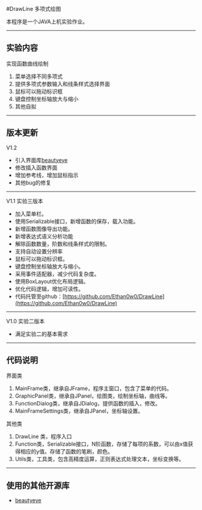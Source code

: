 #DrawLine 多项式绘图



本程序是一个JAVA上机实验作业。

----------


实验内容
-------------

实现函数曲线绘制

1.	菜单选择不同多项式
2.	提供多项式参数输入和线条样式选择界面
3.	鼠标可以拖动标识框
4.	键盘控制坐标轴放大与缩小
5.	其他自拟

----------
版本更新
----------

V1.2

 - 引入界面库[beautyeye](https://github.com/JackJiang2011/beautyeye)
 - 修改插入函数界面
 - 增加参考线，增加鼠标指示
 - 其他bug的修复

----------
V1.1 实验三版本

 - 加入菜单栏。
 - 使用Serializable接口，新增函数的保存，载入功能。
 - 新增函数图像导出功能。
 - 新增表达式语义分析功能
 - 解除函数数量，阶数和线条样式的限制。
 - 支持自动设置分辨率
 - 鼠标可以拖动标识框。
 - 键盘控制坐标轴放大与缩小。
 - 采用事件适配器，减少代码复杂度。
 - 使用BoxLayout优化布局逻辑。
 - 优化代码逻辑，增加可读性。
 - 代码托管至github：[https://github.com/Ethan0w0/DrawLine](https://github.com/Ethan0w0/DrawLine)

----------
V1.0 实验二版本
 - 满足实验二的基本需求

----------
代码说明
----------
界面类

1.	MainFrame类，继承自JFrame，程序主窗口，包含了菜单的代码。
2.	GraphicPanel类，继承自JPanel，绘图类，绘制坐标轴，曲线等。
3.	FunctionDialog类，继承自JDialog，提供函数的插入，修改。
4.	MainFrameSettings类，继承自JPanel，坐标轴设置。


其他类

1. DrawLine 类，程序入口
2.	Function类，Serializable接口，N阶函数，存储了每项的系数，可以由x值获得相应的y值。存储了函数的笔刷，颜色。
3.	Utils类，工具类，包含高精度运算，正则表达式处理文本，坐标变换等。

----------
使用的其他开源库
----------
 - [beautyeye](https://github.com/JackJiang2011/beautyeye)